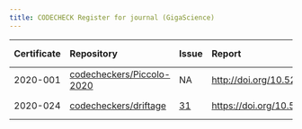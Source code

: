 ```yaml
---
title: CODECHECK Register for journal (GigaScience)
---
```



|Certificate |Repository                |Issue |Report                                 |Check date |
|:-------|:--------------------------------|:---|:--------------------------|:----------|
|2020-001    |[codecheckers/Piccolo-2020](https://github.com/codecheckers/Piccolo-2020)|NA    |http://doi.org/10.5281/zenodo.3674056  |2019-02-14 |
|2020-024    |[codecheckers/driftage](https://github.com/codecheckers/driftage)|[31](https://github.com/codecheckers/register/issues/31)|https://doi.org/10.5281/zenodo.4964880 |2020-12-07 |
